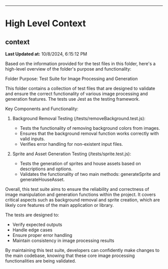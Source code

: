 

---
# High Level Context
## context
**Last Updated at:** 10/8/2024, 6:15:12 PM

Based on the information provided for the test files in this folder, here's a high-level overview of the folder's purpose and functionality:

Folder Purpose: Test Suite for Image Processing and Generation

This folder contains a collection of test files that are designed to validate and ensure the correct functionality of various image processing and generation features. The tests use Jest as the testing framework.

Key Components and Functionality:

1. Background Removal Testing (/tests/removeBackground.test.js):
   - Tests the functionality of removing background colors from images.
   - Ensures that the background removal function works correctly with valid inputs.
   - Verifies error handling for non-existent input files.

2. Sprite and Asset Generation Testing (/tests/sprite.test.js):
   - Tests the generation of sprites and house assets based on descriptions and options.
   - Validates the functionality of two main methods: generateSprite and generateHouseAsset.

Overall, this test suite aims to ensure the reliability and correctness of image manipulation and generation functions within the project. It covers critical aspects such as background removal and sprite creation, which are likely core features of the main application or library.

The tests are designed to:
- Verify expected outputs
- Handle edge cases
- Ensure proper error handling
- Maintain consistency in image processing results

By maintaining this test suite, developers can confidently make changes to the main codebase, knowing that these core image processing functionalities are being validated.
